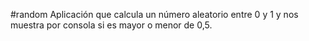 #random
Aplicación que calcula un número aleatorio entre 0 y 1 y nos muestra por consola si es mayor o menor de 0,5.